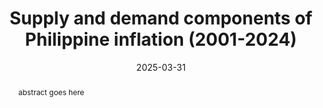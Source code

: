 ---
title: "Supply and demand components of Philippine inflation (2001-2024)"
collection: publications
category: journals
permalink: /publications/2025_ael
excerpt: #
date: 2025-03-31
venue: 'Applied Economics Letters'
slidesurl: # 'http://academicpages.github.io/files/slides1.pdf'
paperurl: 'https://www.tandfonline.com/doi/full/10.1080/13504851.2025.2487241'
bibtexurl: # 'http://academicpages.github.io/files/bibtex1.bib'
citation: 'Punongbayan, J.C.B. (2025). &quot;Supply and demand components of Philippine inflation (2001-2024).&quot; <i>Applied Economics Letters</i>, 1-7.'
abstract: >
  abstract goes here
---